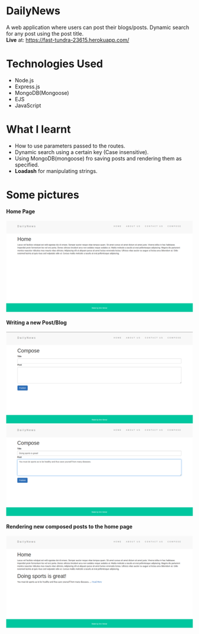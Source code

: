 # DailyNews
 A web application where users can post their blogs/posts.
 Dynamic search for any post using the post title. <br>
 **Live** at: https://fast-tundra-23615.herokuapp.com/ 

# Technologies Used
* Node.js
* Express.js
* MongoDB(Mongoose)
* EJS
* JavaScript

 # What I learnt
 * How to use parameters passed to the routes.
 * Dynamic search using a certain key (Case insensitive).
 * Using MongoDB(mongoose) fro saving posts and rendering them as specified.
 * **Loadash** for manipulating strings.
 
 # Some pictures
 **Home Page**<br> <br>
 ![](images/home.png)
 <br> <br> 
**Writing a new Post/Blog** <br> <br>
 ![](images/compose.png) <br>
 ![](images/compose_new_post.png)
 <br><br>
 **Rendering new composed posts to the home page** <br> <br>
 ![](images/back_to_home_after_new_post.png)
 <br> <br>
